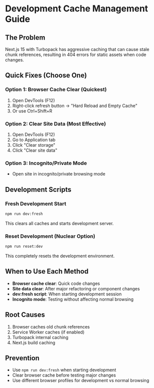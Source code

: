 # Development Cache Management Guide

## The Problem

Next.js 15 with Turbopack has aggressive caching that can cause stale chunk references, resulting in 404 errors for static assets when code changes.

## Quick Fixes (Choose One)

### Option 1: Browser Cache Clear (Quickest)

1. Open DevTools (F12)
2. Right-click refresh button → "Hard Reload and Empty Cache"
3. Or use Ctrl+Shift+R

### Option 2: Clear Site Data (Most Effective)

1. Open DevTools (F12)
2. Go to Application tab
3. Click "Clear storage"
4. Click "Clear site data"

### Option 3: Incognito/Private Mode

- Open site in incognito/private browsing mode

## Development Scripts

### Fresh Development Start

```bash
npm run dev:fresh
```

This clears all caches and starts development server.

### Reset Development (Nuclear Option)

```bash
npm run reset:dev
```

This completely resets the development environment.

## When to Use Each Method

- **Browser cache clear**: Quick code changes
- **Site data clear**: After major refactoring or component changes
- **dev:fresh script**: When starting development session
- **Incognito mode**: Testing without affecting normal browsing

## Root Causes

1. Browser caches old chunk references
2. Service Worker caches (if enabled)
3. Turbopack internal caching
4. Next.js build caching

## Prevention

- Use `npm run dev:fresh` when starting development
- Clear browser cache before testing major changes
- Use different browser profiles for development vs normal browsing
